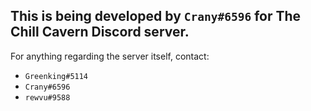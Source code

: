 ## This is being developed by `Crany#6596` for **The Chill Cavern** Discord server.

For anything regarding the server itself, contact:
- `Greenking#5114`
- `Crany#6596`
- `rewvu#9588` 